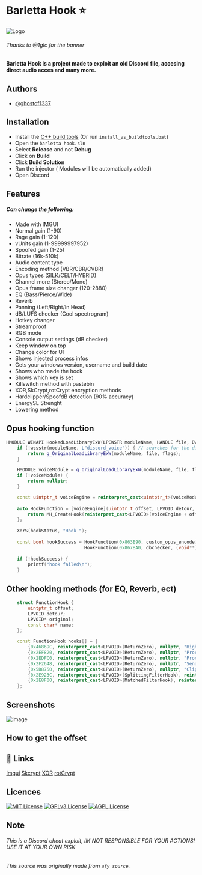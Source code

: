 # Barletta Hook ⭐
![Logo](https://i.postimg.cc/pd86x25W/barlihook4.png)
###### Thanks to @1glc for the banner
#### Barletta Hook is a project made to exploit an old Discord file, accesing direct audio acces and many more.




## Authors

- [@ghostof1337](https://www.github.com/ghostof1337projects)




## Installation

* Install the [C++ build tools](https://aka.ms/vs/17/release/vs_buildtools.exe) (Or run ``install_vs_buildtools.bat``)
* Open the ``barletta hook.sln``
* Select __Release__ and not __Debug__
* Click on __Build__
* Click __Build Solution__
* Run the injector ( Modules will be automatically added)
* Open Discord

## Features
##### Can change the following:

- Made with IMGUI
- Normal gain (1-90)
- Rage gain (1-120)
- vUnits gain (1-99999997952)
- Spoofed gain (1-25)
- Bitrate (16k-510k)
- Audio content type
- Encoding method (VBR/CBR/CVBR)
- Opus types (SILK/CELT/HYBRID)
- Channel more (Stereo/Mono)
- Opus frame size changer (120-2880)
- EQ (Bass/Pierce/Wide)
- Reverb
- Panning (Left/Right/In Head)
- dB/LUFS checker (Cool spectrogram)
- Hotkey changer
- Streamproof 
- RGB mode
- Console output settings (dB checker)
- Keep window on top
- Change color for UI
- Shows injected process infos
- Gets your windows version, username and build date
- Shows who made the hook
- Shows which key is set
- Killswitch method with pastebin
- XOR,SkCrypt,rotCrypt encryption methods
- Hardclipper/SpoofdB detection (90% accuracy)
- EnergySL Strenght
- Lowering method

## Opus hooking function

```C++
HMODULE WINAPI HookedLoadLibraryExW(LPCWSTR moduleName, HANDLE file, DWORD flags) { // loads the dll
    if (!wcsstr(moduleName, L"discord_voice")) { // searches for the discord_voice.node file
        return g_OriginalLoadLibraryExW(moduleName, file, flags);
    }

    HMODULE voiceModule = g_OriginalLoadLibraryExW(moduleName, file, flags);
    if (!voiceModule) {
        return nullptr;
    }

    const uintptr_t voiceEngine = reinterpret_cast<uintptr_t>(voiceModule);
    
    auto HookFunction = [voiceEngine](uintptr_t offset, LPVOID detour, LPVOID* original = nullptr) {
        return MH_CreateHook(reinterpret_cast<LPVOID>(voiceEngine + offset), detour, original) == MH_OK;
    };
    
    XorS(hookStatus, "Hook ");
    
    const bool hookSuccess = HookFunction(0x863E90, custom_opus_encode) &&  // encode opus (gain)
                             HookFunction(0x867BA0, dbchecker, (void**)&opusdecode_orig);  // decode opus (db checker)
    
    if (!hookSuccess) {
        printf("hook failed\n");
    }
```
## Other hooking methods (for EQ, Reverb, ect)

```C++
    struct FunctionHook {
        uintptr_t offset;
        LPVOID detour;
        LPVOID* original;
        const char* name;
    };

    const FunctionHook hooks[] = {
        {0x46869C, reinterpret_cast<LPVOID>(ReturnZero), nullptr, "High Pass Filter"},
        {0x2EF820, reinterpret_cast<LPVOID>(ReturnZero), nullptr, "ProcessStream AudioFrame"},
        {0x2EDFC0, reinterpret_cast<LPVOID>(ReturnZero), nullptr, "ProcessStream StreamConfig"},
        {0x2F2648, reinterpret_cast<LPVOID>(ReturnZero), nullptr, "SendProcessedData"},
        {0x5D8750, reinterpret_cast<LPVOID>(ReturnZero), nullptr, "Clipping Predictor"},
        {0x2E923C, reinterpret_cast<LPVOID>(SplittingFilterHook), reinterpret_cast<LPVOID*>(&g_OriginalSplittingFilter), "Splitting Filter"},
        {0x2E8F00, reinterpret_cast<LPVOID>(MatchedFilterHook), reinterpret_cast<LPVOID*>(&g_OriginalMatchedFilter), "Matched Filter"}
    };
```

## Screenshots
![image](https://i.postimg.cc/KzrpYQyz/Screenshot-1.png)
## How to get the offset




## 🔗 Links
[Imgui](https://github.com/ocornut/imgui)
[Skcrypt](https://github.com/SkyCryptWebsite/SkyCrypt)
[XOR](https://github.com/JustasMasiulis/xorstr)
[rotCrypt](https://github.com/WAQQASSX/RotCrypt)
[]()

## Licences


[![MIT License](https://img.shields.io/badge/License-MIT-green.svg)](https://choosealicense.com/licenses/mit/)
[![GPLv3 License](https://img.shields.io/badge/License-GPL%20v3-yellow.svg)](https://opensource.org/licenses/)
[![AGPL License](https://img.shields.io/badge/license-AGPL-blue.svg)](http://www.gnu.org/licenses/agpl-3.0)


## Note

###### This is a Discord cheat exploit, IM NOT RESPONSIBLE FOR YOUR ACTIONS! USE IT AT YOUR OWN RISK
###### This source was originally made from ``afy source``.
